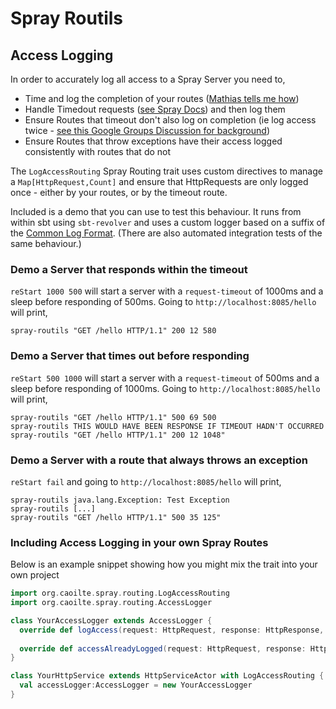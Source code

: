 # Spray Routils

## Access Logging

In order to accurately log all access to a Spray Server you need to,
+ Time and log the completion of your routes ([Mathias tells me how][spray-time-custom-directive])
+ Handle Timedout requests ([see Spray Docs][spray-timeout-handling]) and then log them
+ Ensure Routes that timeout don't also log on completion (ie log access twice - 
[see this Google Groups Discussion for background][spray-timeout-discussion])
+ Ensure Routes that throw exceptions have their access logged consistently with routes that do not

The ```LogAccessRouting``` Spray Routing trait uses custom directives to manage a ```Map[HttpRequest,Count]``` 
and ensure that HttpRequests are only logged once - either by your routes, or by the timeout route.

Included is a demo that you can use to test this behaviour. It runs from within sbt using ```sbt-revolver``` and uses
a custom logger based on a suffix of the [Common Log Format][common-log-format]. (There are also automated integration 
tests of the same behaviour.) 

### Demo a Server that responds within the timeout

```reStart 1000 500``` will start a server with a ```request-timeout``` of 1000ms and a sleep before responding of 
500ms. Going to ```http://localhost:8085/hello``` will print,

```
spray-routils "GET /hello HTTP/1.1" 200 12 580
```


### Demo a Server that times out before responding

```reStart 500 1000``` will start a server with a ```request-timeout``` of 500ms and a sleep before responding of 
1000ms. Going to ```http://localhost:8085/hello``` will print,

```
spray-routils "GET /hello HTTP/1.1" 500 69 500
spray-routils THIS WOULD HAVE BEEN RESPONSE IF TIMEOUT HADN'T OCCURRED
spray-routils "GET /hello HTTP/1.1" 200 12 1048"
```


### Demo a Server with a route that always throws an exception

```reStart fail``` and going to ```http://localhost:8085/hello``` will print,

```
spray-routils java.lang.Exception: Test Exception
spray-routils [...]
spray-routils "GET /hello HTTP/1.1" 500 35 125"
```

### Including Access Logging in your own Spray Routes

Below is an example snippet showing how you might mix the trait into your own project

```scala
import org.caoilte.spray.routing.LogAccessRouting
import org.caoilte.spray.routing.AccessLogger

class YourAccessLogger extends AccessLogger {
  override def logAccess(request: HttpRequest, response: HttpResponse, time: Long) = ???
    
  override def accessAlreadyLogged(request: HttpRequest, response: HttpResponse, time: Long) = ???
}

class YourHttpService extends HttpServiceActor with LogAccessRouting {
  val accessLogger:AccessLogger = new YourAccessLogger
}
```

[spray-time-custom-directive]: https://groups.google.com/d/msg/spray-user/V5q6kaXfcHY/ioUzYbW8XvoJ "A Spray Custom Directive for timing a Route"
[spray-timeout-handling]: http://spray.io/documentation/1.2.1/spray-routing/key-concepts/timeout-handling/ "Spray Timeout Handling"
[spray-timeout-discussion]: https://groups.google.com/d/msg/spray-user/as_3g7Yl_kI/pJmzB-DXOF0J "Discussion about handling Spray Timeouts"
[common-log-format]: http://en.wikipedia.org/wiki/Common_Log_Format "Common Log Format"
